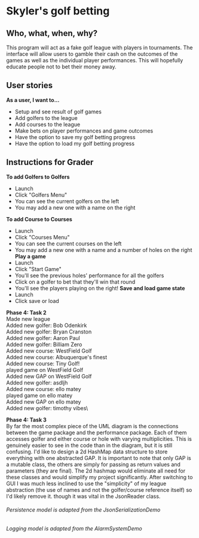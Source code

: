 # Skyler's golf betting

## Who, what, when, why?
This program will act as a fake golf league with players in 
tournaments. The interface will allow users to gamble their cash on the outcomes
of the games as well as the individual player performances. This will 
hopefully educate people not to bet their money away.


## User stories
**As a user, I want to...**
- Setup and see result of golf games
- Add golfers to the league
- Add courses to the league
- Make bets on player performances and game outcomes
- Have the option to save my golf betting progress
- Have the option to load my golf betting progress

## Instructions for Grader
**To add Golfers to Golfers**
 - Launch
 - Click "Golfers Menu"
 - You can see the current golfers on the left
 - You may add a new one with a name on the right

**To add Course to Courses**
- Launch
- Click "Courses Menu"
- You can see the current courses on the left
- You may add a new one with a name and a number of holes on the right
**Play a game**
- Launch
- Click "Start Game"
- You'll see the previous holes' performance for all the golfers
- Click on a golfer to bet that they'll win that round
- You'll see the players playing on the right!
**Save and load game state**
- Launch
- Click save or load

**Phase 4: Task 2**\
Made new league\
Added new golfer: Bob Odenkirk \
Added new golfer: Bryan Cranston \
Added new golfer: Aaron Paul\
Added new golfer: Billiam Zero\
Added new course: WestField Golf\
Added new course: Albuquerque's finest\
Added new course: Tiny Golf!\
played game on WestField Golf\
Added new GAP on WestField Golf\
Added new golfer: asdljh\
Added new course: ello matey\
played game on ello matey\
Added new GAP on ello matey\
Added new golfer: timothy vibes\

**Phase 4: Task 3**\
By far the most complex piece of the UML diagram is the connections between 
the game package and the performance package. Each of them accesses golfer 
and either course or hole with varying multiplicities. This is genuinely 
easier to see in the code than in the diagram, but it is still confusing. 
I'd like to design a 2d HashMap data structure to store everything with one 
abstracted GAP. It is important to note that only GAP is a mutable class, 
the others are simply for passing as return values and parameters (they are 
final). The 2d hashmap would eliminate all need for these classes and would 
simplify my project significantly. After switching to GUI I was much less 
inclined to use the "simplicity" of my league abstraction (the use of names 
and not the golfer/course reference itself) so I'd likely remove it. though it 
was vital in the JsonReader class.

###### Persistence model is adapted from the JsonSerializationDemo
###### Logging model is adapted from the AlarmSystemDemo